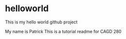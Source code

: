 # helloworld
This is my hello world github project 

My name is Patrick
This is a tutorial readme for CAGD 280
